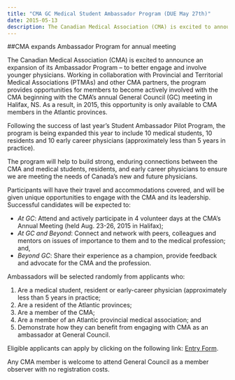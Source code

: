 ```yaml
---
title: "CMA GC Medical Student Ambassador Program (DUE May 27th)"
date: 2015-05-13
description: The Canadian Medical Association (CMA) is excited to announce an expansion of its Ambassador Program – to better engage and involve younger physicians.
---
```


##CMA expands Ambassador Program for annual meeting

The Canadian Medical Association (CMA) is excited to announce an expansion of its Ambassador Program – to better engage and involve younger physicians. Working in collaboration with Provincial and Territorial Medical Associations (PTMAs) and other CMA partners, the program provides opportunities for members to become actively involved with the CMA beginning with the CMA’s annual General Council (GC) meeting in Halifax, NS. As a result, in 2015, this opportunity is only available to CMA members in the Atlantic provinces.

Following the success of last year’s Student Ambassador Pilot Program, the program is being expanded this year to include 10 medical students, 10 residents and 10 early career physicians (approximately less than 5 years in practice).

The program will help to build strong, enduring connections between the CMA and medical students, residents, and early career physicians to ensure we are meeting the needs of Canada’s new and future physicians. 

Participants will have their travel and accommodations covered, and will be given unique opportunities to engage with the CMA and its leadership. Successful candidates will be expected to:

- *At GC*: Attend and actively participate in 4 volunteer days at the CMA’s  Annual Meeting (held Aug. 23-26, 2015 in Halifax);
- *At GC and Beyond*: Connect and network with peers, colleagues and mentors on issues of importance to them and to the medical profession; and,
- *Beyond GC*: Share their experience as a champion, provide feedback and advocate for the CMA and the profession.

Ambassadors will be selected randomly from applicants who:

1. Are a medical student, resident or early-career physician (approximately less than 5 years in practice;
2. Are a resident of the Atlantic provinces;
3. Are a member of the CMA;
4. Are a member of an Atlantic provincial medical association; and
5. Demonstrate how they can benefit from engaging with CMA as an ambassador at General Council.

Eligible applicants can apply by clicking on the following link: [Entry Form](http://fluidsurveys.com/surveys/cma/2015-student-ap-for-gc-halifax/).

Any CMA member is welcome to attend General Council as a member observer with no registration costs.
